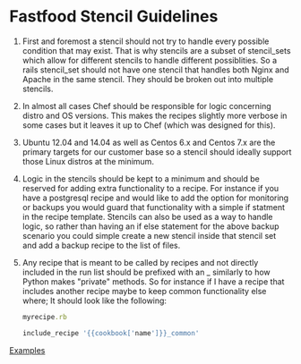 Fastfood Stencil Guidelines
===========================

1) First and foremost a stencil should not try to handle every possible
   condition that may exist.  That is why stencils are a subset of
   stencil_sets which allow for different stencils to handle different
   possiblities.  So a rails stencil_set should not have one stencil that
   handles both Nginx and Apache in the same stencil.  They should be
   broken out into multiple stencils.

2) In almost all cases Chef should be responsible for logic concerning
   distro and OS versions.  This makes the recipes slightly more verbose
   in some cases but it leaves it up to Chef (which was designed for this).

3) Ubuntu 12.04 and 14.04 as well as Centos 6.x and Centos 7.x are the primary
   targets for our customer base so a stencil should ideally support those
   Linux distros at the minimum.

4) Logic in the stencils should be kept to a minimum and should be reserved
   for adding extra functionality to a recipe.  For instance if you have
   a postgresql recipe and would like to add the option for monitoring or
   backups you would guard that functionality with a simple if statment in
   the recipe template.  Stencils can also be used as a way to handle logic,
   so rather than having an if else statement for the above backup scenario
   you could simple create a new stencil inside that stencil set and add
   a backup recipe to the list of files.

5) Any recipe that is meant to be called by recipes and not directly included
   in the run list should be prefixed with an _ similarly to how Python makes
   "private" methods.  So for instance if I have a recipe that includes another
   recipe maybe to keep common functionality else where; It should look like
   the following:

   ```ruby
   myrecipe.rb

   include_recipe '{{cookbook['name']}}_common'
   ```

[Examples](https://github.com/jarosser06/chef-templatepack)
